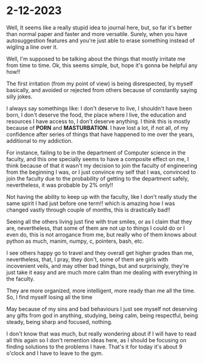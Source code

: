 # 2-12-2023

Well, It seems like a really stupid idea to journal here, but, so far it's better than normal paper and faster and more versatile.
Surely, when you have autosuggestion features and you're just able to erase something instead of wigling a line over it.

Well, I'm supposed to be talking about the things that mostly irritate me from time to time. Ok, this seems simple, but, hope it's gonna be helpful any how!!

The first irritation (from my point of view) is being disrespected, by myself basically, and avoided or rejected from others because of constantly saying silly jokes.

I always say somethings like: I don't deserve to live, I shouldn't have been born, I don't deserve the food, the place where I live, the education and resources I have access to, I don't deserve anything.
I think this is mostly because of **PORN** and **MASTURBATION**. I have lost a lot, if not all, of my confidence after series of things that have happened to me over the years, additional to my addiction.

For instance, failing to be in the department of Computer science in the faculty, and this one specially seems to have a composite effect on me, I think because of that it wasn't my decision to join the faculty of engineering from the beginning I was, or I just convince my self that I was, convinced to join the faculty due to the probability of getting to the department safely, nevertheless, it was probable by 2% only!!

Not having the ability to keep up with the faculty, like I don't really study the same spirit I had just before one term!! which is amazing how I was changed vastly through couple of months, this is drastically bad!!

Seeing all the others living just fine with true smiles, or as I claim that they are, nevertheless, that some of them are not up to things I could do or I even do, this is not arrogance from me, but really who of them knows about python as much, manim, numpy, c, pointers, bash, etc.

I see others happy go to travel and they overall get higher grades than me, nevertheless, that, I pray, they don't, some of them are girls with incovenient veils, and may other bad things, but and surprisingly, they're just take it easy and are much more calm than me dealing with everything in the faculty.

They are more organized, more intelligent, more ready than me all the time. So, I find myself losing all the time

May because of my sins and bad behaviours I just see myself not deserving any gifts from god in anything, studying, being calm, being respectful, being steady, being sharp and focused, nothing.

I don't know that was much, but really wondering about if I will have to read all this again so I don't remention ideas here, as I should be focusing on finding solutions to the problems I have.
That's it for today it's about 9 o'clock and I have to leave to the gym.
